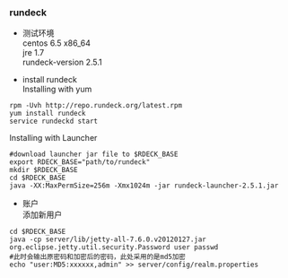 ### rundeck

* 测试环境  
centos 6.5 x86_64  
jre 1.7  
rundeck-version 2.5.1

* install rundeck  
Installing with yum  
```
rpm -Uvh http://repo.rundeck.org/latest.rpm 
yum install rundeck
service rundeckd start
```  
Installing with Launcher  
```
#download launcher jar file to $RDECK_BASE
export RDECK_BASE="path/to/rundeck"
mkdir $RDECK_BASE
cd $RDECK_BASE
java -XX:MaxPermSize=256m -Xmx1024m -jar rundeck-launcher-2.5.1.jar
```  

* 账户  
添加新用户  
```
cd $RDECK_BASE
java -cp server/lib/jetty-all-7.6.0.v20120127.jar org.eclipse.jetty.util.security.Password user passwd
#此时会输出原密码和加密后的密码，此处采用的是md5加密
echo "user:MD5:xxxxxx,admin" >> server/config/realm.properties 
```  
